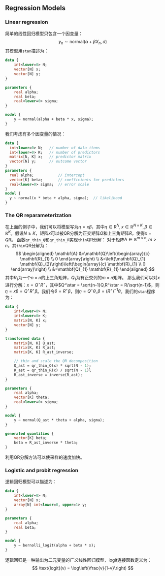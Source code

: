 ## Regression Models
### Linear regression
简单的线性回归模型只包含一个因变量：
$$
    y_n \sim \text{normal}(\alpha+\beta X_n,\sigma)
$$
其模型用`stan`描述为：
~~~stan
data {
    int<lower=0> N;
    vector[N] x;
    vector[N] y;
}

parameters {
    real alpha;
    real beta;
    real<lower=0> sigma;
}

model {
    y ~ normal(alpha + beta * x, sigma);
}
~~~
我们考虑有多个因变量的情况：
~~~stan
data {
  int<lower=0> N;   // number of data items
  int<lower=0> K;   // number of predictors
  matrix[N, K] x;   // predictor matrix
  vector[N] y;      // outcome vector
}
parameters {
  real alpha;           // intercept
  vector[K] beta;       // coefficients for predictors
  real<lower=0> sigma;  // error scale
}
model {
  y ~ normal(x * beta + alpha, sigma);  // likelihood
}
~~~

### The QR reparameterization
在上面的例子中，我们可以将模型写为$\eta = x\beta$，其中$\eta \in \mathrm{R}^N, x\in \mathbb{R}^{N\times K},\beta \in \mathbb{R}^K$。假设$N\ge K$，矩阵$x$可以被QR分解为正交矩阵$Q$和上三角矩阵$R$，使得$x = QR$。
函数`qr_thin_Q`和`qr_thin_R`实现`thin`QR分解：
对于矩阵$\mathrm{A}\in \mathbb{R}^{m\times n},m>n$，其`thin`QR分解为：
$$
\begin{aligned}
\mathbf{A} &=\mathbf{Q}\left(\begin{array}{c}
\mathbf{R}_{1} \\
0
\end{array}\right) \\
&=\left(\mathbf{Q}_{1} \mathbf{Q}_{2}\right)\left(\begin{array}{c}
\mathbf{R}_{1} \\
0
\end{array}\right) \\
&=\mathbf{Q}_{1} \mathbf{R}_{1}
\end{aligned}
$$
其中$R_1$为一个$n\times n$的上三角矩阵，$Q_1$为有正交列的$m\times n$矩阵。
那么我们可以对$x$进行分解：$x = Q^\star R^\star$，其中$Q^\star = \sqrt{n-1}Q,R^\star = R/\sqrt{n-1}$，则$\eta = x \beta = Q^\star R^\star \beta$。我们令$\theta = R^\star \beta$，则$\eta = Q^\star \theta, \beta = (R^\star)^{-1}\theta$。我们的`stan`程序为：
~~~stan
data {
    int<lower=0> N;
    int<lower=0> K;
    matrix[N, K] x;
    vector[N] y;
}

transformed data {
    matrix[N, K] Q_ast;
    matrix[K, K] R_ast;
    matrix[K, K] R_ast_inverse;

    // thin and scale the QR decomposition
    Q_ast = qr_thin_Q(x) * sqrt(N - 1);
    R_ast = qr_thin_R(x) / sqrt(N - 1)l
    R_ast_inverse = inverse(R_ast);
}

parameters {
    real alpha;
    vector[K] theta;
    real<lower=0> sigma;
}

model {
    y ~ normal(Q_ast * theta + alpha, sigma);
}

generated quantities {
    vector[K] beta;
    beta = R_ast_inverse * theta;
}
~~~
利用QR分解方法可以使采样的速度加快。
### Logistic and probit regression
逻辑回归模型可以描述为：
~~~stan
data {
    int<lower=0> N;
    vector[N] x;
    array[N] int<lower=0, upper=1> y;
}

parameters {
    real alpha;
    real beta;
}

model {
    y ~ bernolli_logit(alpha + beta * x);
}
~~~
逻辑回归是一种输出为二元变量的广义线性回归模型，logit连接函数定义为：
$$
\text{logit}(v) = \log\left(\frac{v}{1-v}\right)
$$
